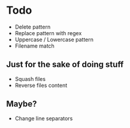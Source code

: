 # Todo
- Delete pattern
- Replace pattern with regex
- Uppercase / Lowercase pattern
- Filename match

## Just for the sake of doing stuff
- Squash files
- Reverse files content

## Maybe?
- Change line separators